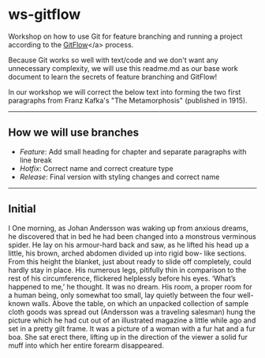 # ws-gitflow
Workshop on how to use Git for feature branching and running a project according to the [GitFlow]("http://nvie.com/posts/a-successful-git-branching-model/")</a> process.

Because Git works so well with text/code and we don't want any unnecessary complexity, we will use this readme.md as our base work document to learn the secrets of feature branching and GitFlow!

In our workshop we will correct the below text into forming the two first paragraphs from Franz Kafka's "The Metamorphosis" (published in 1915).

---

## How we will use branches
- *Feature*: Add small heading for chapter and separate paragraphs with line break
- *Hotfix*: Correct name and correct creature type
- *Release*: Final version with styling changes and correct name

---

## Initial
I
One morning, as Johan Andersson was waking up from anxious dreams, he discovered that in bed he had been changed into a monstrous verminous spider. He lay on his armour-hard back and saw, as he lifted his head up a little, his brown, arched abdomen divided up into rigid bow- like sections. From this height the blanket, just about ready to slide off completely, could hardly stay in place. His numerous legs, pitifully thin in comparison to the rest of his circumference, flickered helplessly before his eyes.
‘What’s happened to me,’ he thought. It was no dream. His room, a proper room for a human being, only somewhat too small, lay quietly between the four well- known walls. Above the table, on which an unpacked collection of sample cloth goods was spread out (Andersson was a traveling salesman) hung the picture which he had cut out of an illustrated magazine a little while ago and set in a pretty gilt frame. It was a picture of a woman with a fur hat and a fur boa. She sat erect there, lifting up in the direction of the viewer a solid fur muff into which her entire forearm disappeared.
